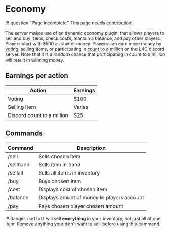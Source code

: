 # Economy

!!! question "Page incomplete"
	This page needs [contribution](/contributing)!

The server makes use of an dynamic economy plugin, that allows players to sell and buy items, check costs, mantain a balance, and pay other players. Players start with $500 as starter money. Players can earn more money by [voting](https://www.left4craft.org/vote/), selling items, or participating in [count to a million](https://discord.com/channels/424571587413540874/779454172826697728) on the L4C discord server. Note that it is a random chance that participating in count to a million will result in winning money.               

## Earnings per action
Action | Earnings
-------|---------
Voting | $100
Selling Item | Varies
Discord count to a million | $25

## Commands
Command | Description
--------|-----------
/sell | Sells chosen item
/sellhand | Sells item in hand
/sellall | Sells all items in inventory
/buy | Buys chosen item
/cost | Displays cost of chosen item 
/balance | Displays amunt of money in players account 
/pay | Pays chosen player chosen amount 

!!! danger
	`/sellall` will sell **everything** in your inventory, not just all of one item!
	Remove anything your don't want to sell before using this command.
